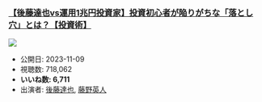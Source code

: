 ### [【後藤達也vs運用1兆円投資家】投資初心者が陥りがちな「落とし穴」とは？【投資術】](https://www.youtube.com/watch?v=ij7b2WxCrno)
[![](https://img.youtube.com/vi/ij7b2WxCrno/sddefault.jpg)](https://www.youtube.com/watch?v=ij7b2WxCrno)
-   公開日: 2023-11-09
-   視聴数: 718,062
-   **いいね数: 6,711**
-   出演者: [後藤達也](/rehacq_fan/people/後藤達也 "wikilink"), [藤野英人](/rehacq_fan/people/藤野英人 "wikilink")
